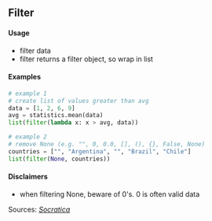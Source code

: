 ## Filter

#### Usage

* filter data
* filter returns a filter object, so wrap in list

#### Examples

```python
# example 1
# create list of values greater than avg
data = [1, 2, 6, 9]
avg = statistics.mean(data)
list(filter(lambda x: x > avg, data))

# example 2
# remove None (e.g. "", 0, 0.0, [], (), {}, False, None)
countries = ["", "Argentina", "", "Brazil", "Chile"]
list(filter(None, countries))
```

#### Disclaimers

* when filtering None, beware of 0's. 0 is often valid data

Sources: [_Socratica_](https://youtu.be/hUes6y2b--0)